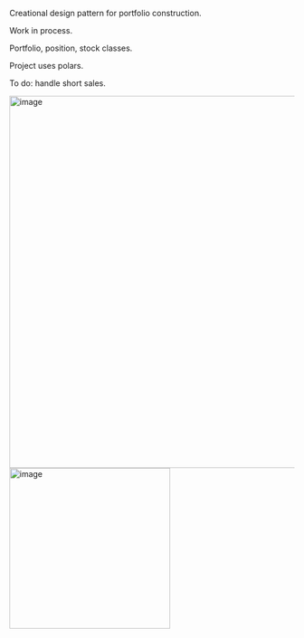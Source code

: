 Creational design pattern for portfolio construction.

Work in process.

Portfolio, position, stock classes.

Project uses polars.

To do: handle short sales.

<img width="658" alt="image" src="https://github.com/user-attachments/assets/7e2a4f5d-2b1c-4149-9b73-44fca2e27282" />

<img width="284" alt="image" src="https://github.com/user-attachments/assets/927d030e-a167-4dfd-bfde-57d050ac16d5" />

